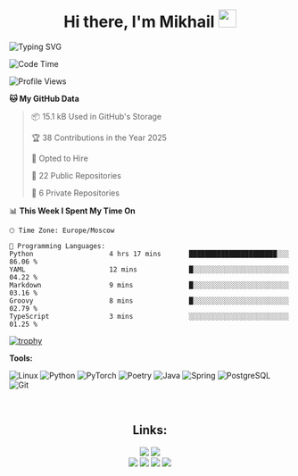 <h1 align="center">Hi there, I'm Mikhail
<img src="https://user-images.githubusercontent.com/74038190/235223585-049a7ac0-b529-416d-b504-ed24aea7d99b.gif" height="32"/></h1>

<img  src="https://readme-typing-svg.herokuapp.com?font=Fira+Code&pause=1000&random=false&width=435&lines=Machine+learning+engineer" alt="Typing SVG"  />

<!--START_SECTION:waka-->
![Code Time](http://img.shields.io/badge/Code%20Time-300%20hrs-blue)

![Profile Views](http://img.shields.io/badge/Profile%20Views-113-blue)

**🐱 My GitHub Data** 

> 📦 15.1 kB Used in GitHub's Storage 
 > 
> 🏆 38 Contributions in the Year 2025
 > 
> 💼 Opted to Hire
 > 
> 📜 22 Public Repositories 
 > 
> 🔑 6 Private Repositories 
 > 
📊 **This Week I Spent My Time On** 

```text
🕑︎ Time Zone: Europe/Moscow

💬 Programming Languages: 
Python                   4 hrs 17 mins       ██████████████████████░░░   86.06 % 
YAML                     12 mins             █░░░░░░░░░░░░░░░░░░░░░░░░   04.22 % 
Markdown                 9 mins              █░░░░░░░░░░░░░░░░░░░░░░░░   03.16 % 
Groovy                   8 mins              █░░░░░░░░░░░░░░░░░░░░░░░░   02.79 % 
TypeScript               3 mins              ░░░░░░░░░░░░░░░░░░░░░░░░░   01.25 % 
```


<!--END_SECTION:waka-->

[![trophy](https://github-profile-trophy.vercel.app/?username=miklrz&theme=onedark&title=-Issues,-Reviews)](https://github.com/ryo-ma/github-profile-trophy)

<p><b>Tools:</b></p>

![Linux](https://img.shields.io/badge/Linux-FCC624?style=for-the-badge&logo=linux&logoColor=black)
![Python](https://img.shields.io/badge/python-3670A0?style=for-the-badge&logo=python&logoColor=ffdd54)
![PyTorch](https://img.shields.io/badge/PyTorch-%23EE4C2C.svg?style=for-the-badge&logo=PyTorch&logoColor=white)
![Poetry](https://img.shields.io/badge/Poetry-%233B82F6.svg?style=for-the-badge&logo=poetry&logoColor=0B3D8D)
![Java](https://img.shields.io/badge/java-%23ED8B00.svg?style=for-the-badge&logo=openjdk&logoColor=white)
![Spring](https://img.shields.io/badge/Spring-6DB33F?style=for-the-badge&logo=spring&logoColor=white)
![PostgreSQL](https://img.shields.io/badge/PostgreSQL-316192?style=for-the-badge&logo=postgresql&logoColor=white)
![Git](https://img.shields.io/badge/git-%23F05033.svg?style=for-the-badge&logo=git&logoColor=white)

<br>

<h2 align="center">Links:</h2>
<div align="center">
<a href = "https://t.me/hxastur"><img src="https://img.shields.io/badge/Telegram-2CA5E0?style=for-the-badge&logo=telegram&logoColor=white"></a>
<a href="mailto:arz.mikhail@gmail.com"><img src="https://img.shields.io/badge/Gmail-D14836?style=for-the-badge&logo=gmail&logoColor=white"></a>
</div>
<div align="center">
<a href="https://www.kaggle.com/hxastur"><img src="https://img.shields.io/badge/Kaggle-035a7d?style=for-the-badge&logo=kaggle&logoColor=white"></a>
<a href="https://leetcode.com/hxastur/"><img src="https://img.shields.io/badge/-LeetCode-FFA116?style=for-the-badge&logo=LeetCode&logoColor=black"></a>
<a href="https://www.codewars.com/users/hxastur"><img src="https://img.shields.io/badge/Codewars-B1361E?style=for-the-badge&logo=Codewars&logoColor=white"></a>
<a href="https://codeforces.com/profile/miklrz"><img src="https://img.shields.io/badge/Codeforces-445f9d?style=for-the-badge&logo=Codeforces&logoColor=white"></a>
  </div>



<!---

![C++](https://img.shields.io/badge/c++-%2300599C.svg?style=for-the-badge&logo=c%2B%2B&logoColor=white)

<img  src="https://github-readme-stats.vercel.app/api?username=miklrz&include_all_commits=true&count_private=true&show_icons=true&line_height=20&title_color=2B5BBD&icon_color=1124BB&text_color=A1A1A1&bg_color=0,000000,130F40" alt="my Github Stats"/>

align="right"
https://habr.com/ru/articles/649363/
- 👀 I’m interested in coding
- 🌱 I’m currently learning java Core
- 📫 How to reach me: arz.mikhail@gmail.com

![LeetCode](https://img.shields.io/badge/LeetCode-000000?style=for-the-badge&logo=LeetCode&logoColor=#d16c06)
  <img src="https://myreadme.vercel.app/api/embed/miklrz?panels=userstatistics,toprepositories,toplanguages,commitgraph" alt="reimaginedreadme" />

--->
